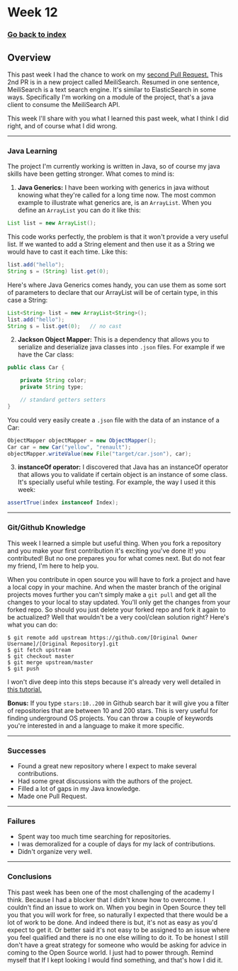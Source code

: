 # Week 12

### [Go back to index](http://luis-valdez.github.io/Learning-Journal)

## Overview

This past week I had the chance to work on my [second Pull Request.](https://github.com/meilisearch/meilisearch-java/pull/83)
This 2nd PR is in a new project called MeiliSearch. Resumed in one sentence, MeiliSearch is a text search engine. It's similar to ElasticSearch in some ways.
Specifically I'm working on a module of the project, that's a java client to consume the MeiliSearch API.

This week I'll share with you what I learned this past week, what I think I did right, and of course what I did wrong.

***
### Java Learning

The project I'm currently working is written in Java, so of course my java skills have been getting stronger. What comes to mind is:

1. **Java Generics:** I have been working with generics in java without knowing what they're called for a long time now. The most common example to illustrate what generics are, is an `ArrayList`. When you define an `ArrayList` you can do it like this:
```java
List list = new ArrayList();
```
This code works perfectly, the problem is that it won't provide a very useful list. If we wanted to add a String element and then use it as a String we would have to cast it each time. Like this:
```java
list.add("hello");
String s = (String) list.get(0);
```
Here's where Java Generics comes handy, you can use them as some sort of parameters to declare that our ArrayList will be of certain type, in this case a String:
```java
List<String> list = new ArrayList<String>();
list.add("hello");
String s = list.get(0);   // no cast
```

2. **Jackson Object Mapper:** This is a dependency that allows you to serialize and deserialize java classes into `.json` files. For example if we have the Car class:
```java
public class Car {

    private String color;
    private String type;

    // standard getters setters
}
```
You could very easily create a `.json` file with the data of an instance of a Car:
```java
ObjectMapper objectMapper = new ObjectMapper();
Car car = new Car("yellow", "renault");
objectMapper.writeValue(new File("target/car.json"), car);
```

3. **instanceOf operator:** I discovered that Java has an instanceOf operator that allows you to validate if certain object is an instance of some class. It's specially useful while testing. For example, the way I used it this week:
```java
assertTrue(index instanceof Index);
```

***
### Git/Github Knowledge

This week I learned a simple but useful thing. When you fork a repository and you make your first contribution it's exciting you've done it! you contributed!
But no one prepares you for what comes next. But do not fear my friend, I'm here to help you.

When you contribute in open source you will have to fork a project and have a local copy in your machine. And when the master branch of the original projects moves further you can't simply make a `git pull` and get all the changes to your local to stay updated. You'll only get the changes from your forked repo.
So should you just delete your forked repo and fork it again to be actualized? Well that wouldn't be a very cool/clean solution right?
Here's what you can do:
```
$ git remote add upstream https://github.com/[Original Owner Username]/[Original Repository].git
$ git fetch upstream
$ git checkout master
$ git merge upstream/master
$ git push
```
I won't dive deep into this steps because it's already very well detailed in [this tutorial.](https://digitaldrummerj.me/git-syncing-fork-with-original-repo/#:~:text=In%20order%20to%20pull%20the,repo%20as%20an%20upstream%20repository.&text=You%20are%20now%20ready%20to,to%20the%20your%20forked%20repository.)

**Bonus:** If you type `stars:10..200` in Github search bar it will give you a filter of repositories that are between 10 and 200 stars. This is very useful for finding underground OS projects. You can throw a couple of keywords you're interested in and a language to make it more specific.
***
### Successes
- Found a great new repository where I expect to make several contributions.
- Had some great discussions with the authors of the project.
- Filled a lot of gaps in my Java knowledge.
- Made one Pull Request.

***
### Failures
- Spent way too much time searching for repositories.
- I was demoralized for a couple of days for my lack of contributions.
- Didn't organize very well.

***
### Conclusions
This past week has been one of the most challenging of the academy I think. Because I had a blocker that I didn't know how to overcome. I couldn't find an issue to work on. When you begin in Open Source they tell you that you will work for free, so naturally I expected that there would be a lot of work to be done. And indeed there is but, it's not as easy as you'd expect to get it. Or better said it's not easy to be assigned to an issue where you feel qualified and there is no one else willing to do it.
To be honest I still don't have a great strategy for someone who would be asking for advice in coming to the Open Source world. I just had to power through. Remind myself that If I kept looking I would find something, and that's how I did it.
